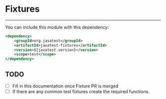 # Fixtures

_______

You can include this module with this dependency: 

```xml
<dependency>
    <groupId>org.javatest</groupId>
    <artifactId>javatest-fixtures</artifactId>
    <version>${javatest.version}</version>
    <scope>test</scope>
</dependency>
```

## TODO

- [ ] Fill in this documentation once Fixture PR is merged
- [ ] If there are any common test fixtures create the required functions.